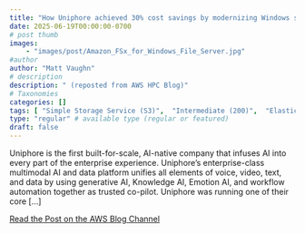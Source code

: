 ```yaml
---
title: "How Uniphore achieved 30% cost savings by modernizing Windows servers on AWS"
date: 2025-06-19T00:00:00-0700
# post thumb
images:
    - "images/post/Amazon_FSx_for_Windows_File_Server.jpg"
#author
author: "Matt Vaughn"
# description
description: " (reposted from AWS HPC Blog)"
# Taxonomies
categories: []
tags: [ "Simple Storage Service (S3)",  "Intermediate (200)",  "Elastic File System (EFS)",  "EC2",  "Elastic Kubernetes Service",  "Storage",  "Backup",  "hpcblog", ]
type: "regular" # available type (regular or featured)
draft: false
---
```


Uniphore is the first built-for-scale, AI-native company that infuses AI into every part of the enterprise experience. Uniphore’s enterprise-class multimodal AI and data platform unifies all elements of voice, video, text, and data by using generative AI, Knowledge AI, Emotion AI, and workflow automation together as trusted co-pilot. Uniphore was running one of their core […]

<a href="https://aws.amazon.com/blogs/storage/how-uniphore-achieved-30-cost-savings-by-modernizing-windows-servers-on-aws/" class="btn btn-primary btn-lg active" role="button" aria-pressed="true" style="margin-top: 8px;">Read the Post on the AWS Blog Channel</a>